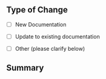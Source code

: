 <!--
Keep in mind this project is acting as a documentation / onboarding hub primarily.
If you have a bug or feature request with a specific product, please open the issue there.

Thanks!
-->

## Type of Change
- [ ] New Documentation
- [ ] Update to existing documentation
- [ ] Other (please clarify below)


## Summary
<!--
As much as can be done with a documentation proposal, please clarify as best you can what
"done" would look like and what the value intended is.

A great way to provide this is with an outline, e.g.
1. Intro
1. Topic 1
1. Topic 2
1. Topic 3
1. Conclusion
-->